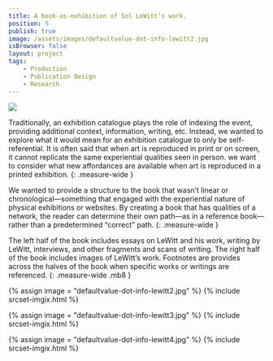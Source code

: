 ```yaml
---
title: A book-as-exhibition of Sol LeWitt’s work.
position: 5
publish: true
image: /assets/images/defaultvalue-dot-info-lewitt2.jpg
isBrowser: false
layout: project
tags:
    - Production
    - Publication Design
    - Research
---
```


<img src="/assets/images/defaultvalue-dot-info-lewitt1.gif" class="mb8" />

Traditionally, an exhibition catalogue plays the role of indexing the event, providing additional context, information, writing, etc. Instead, we wanted to explore what it would mean for an exhibition catalogue to only be self-referential. It is often said that when art is reproduced in print or on screen, it cannot replicate the same experiential qualities seen in person. we want to consider what new affordances are available when art is reproduced in a printed exhibition.
{: .measure-wide }

We wanted to provide a structure to the book that wasn’t linear or chronological—something that engaged with the experiential nature of physical exhibitions or websites. By creating a book that has qualities of a network, the reader can determine their own path—as in a reference book—rather than a predetermined “correct” path.
{: .measure-wide }

The left half of the book includes essays on LeWitt and his work, writing by LeWitt, interviews, and other fragments and scans of writing. The right half of the book includes images of LeWitt’s work. Footnotes are provides across the halves of the book when specific works or writings are referenced.
{: .measure-wide .mb8 }

{% assign image = "defaultvalue-dot-info-lewitt2.jpg" %} {% include srcset-imgix.html %}

{% assign image = "defaultvalue-dot-info-lewitt3.jpg" %} {% include srcset-imgix.html %}

{% assign image = "defaultvalue-dot-info-lewitt4.jpg" %} {% include srcset-imgix.html %}
